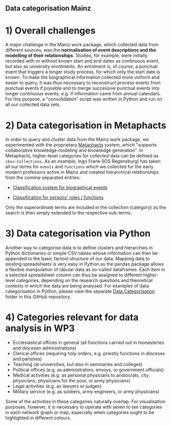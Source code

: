 ## Data categorisation Mainz

# 1) Overall challenges

A major challenge in the Mainz work package, which collected data from different sources, was the **normalisation of event descriptions and the modelling of their relationships**. Studies, for example, were initially recorded with or without known start and end dates as continuous event, but also as university enrolments. An enrolment is, of course, a punctual event that triggers a longer study process, for which only the start date is known. To make the biographical information collected more uniform and easier to query, it was thus necessary to reconstruct process events from punctual events if possible and to merge successive punctual events into longer continuous events, e.g. if information came from annual calendars. For this purpose, a "consolidation" script was written in Python and run on all our collected data sets.

# 2) Data categorisation in Metaphacts

In order to query and cluster data from the Mainz work package, we experimented with the proprietary [Metaphacts](https://metaphacts.com/) system, which "supports collaborative knowledge modeling and knowledge generation". In Metaphacts, higher-level categories for collected data can be defined as `skos:Collections`. As an example, Ingo Frank (IOS Regensburg) has taken all our terms for `events` and `functions` which we collected for the early modern professors active in Mainz and created hierarchical relationships from the comma-separated entries:

- [Classification system for biographical events](http://95.217.189.117:10214/resource/?uri=http%3A%2F%2Fdigikar.eu%2Fvocabulary%2Fevent)

- [Classification for persons' roles / functions](http://95.217.189.117:10214/resource/?uri=http%3A%2F%2Fdigikar.eu%2Fvocabulary%2Ffunction)

Only the superordinate terms are included in the collection (category) as the search is then simply extended to the respective sub-terms.

# 3) Data categorisation via Python

Another way to categorise data is to define clusters and hierarchies in Python dictionaries or simple CSV tables whose information can then be appended to the basic factoid structure of our data. Mapping data to existing spreadsheets is very easy in Python as the pandas package allows a flexible manipulation of tabular data as so-called dataframes. Each item in a selected spreadsheet column can thus be assigned to different higher-level categories, depending on the research questions and theoretical contexts in which the data are being analysed. For examples of data categorisation in Python, please view the separate [Data Categorisation](https://github.com/ieg-dhr/DigiKAR/tree/main/Data%20Categorisation) folder in this GitHub repository.

# 4) Categories relevant for data analysis in WP3

- Ecclesiastical offices in general (all functions carried out in monasteries and diocesan administrations)
- Clerical offices (requiring holy orders, e.g. priestly functions in dioceses and parishes)
- Teaching (at universities, but also in seminaries and colleges)
- Political offices (e.g. as administrators, envoys, or government officials)
- Medical activities (e.g. as personal physicians to aristocrats, city physicians, physicians for the poor, or army physicians)
- Legal activities (e.g. as lawyers or judges)
- Military service (e.g. as soldiers, army engineers, or army physicians)

Some of the activities in these categories naturally overlap. For visualisation purposes, however, it is necessary to operate with seven to ten categories in each network graph or map, especially when categories ought to be highlighted in different colours.
